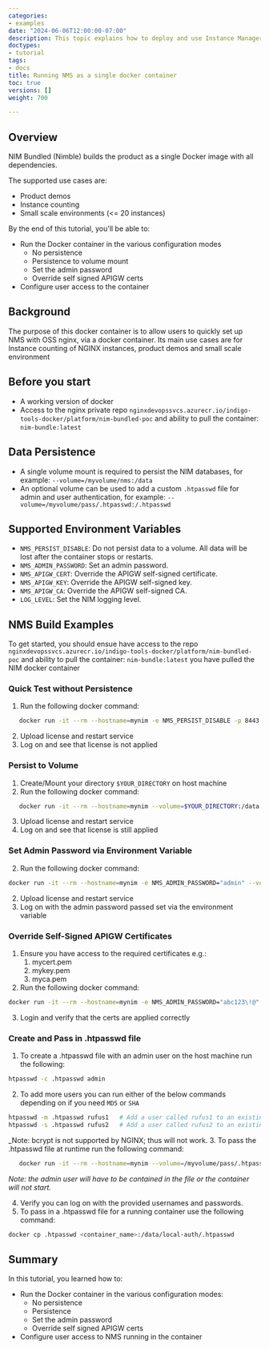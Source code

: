 ```yaml
---
categories:
- examples
date: "2024-06-06T12:00:00-07:00"
description: This topic explains how to deploy and use Instance Manager with containers.
doctypes:
- tutorial
tags:
- docs
title: Running NMS as a single docker container
toc: true
versions: []
weight: 700

---
```


## Overview
NIM Bundled (Nimble) builds the product as a single Docker image with all dependencies.

The supported use cases are:
* Product demos
* Instance counting
* Small scale environments (<= 20 instances)

By the end of this tutorial, you'll be able to:
* Run the Docker container in the various configuration modes
    * No persistence
    * Persistence to volume mount
    * Set the admin password
    * Override self signed APIGW certs
* Configure user access to the container

## Background

The purpose of this docker container is to allow users to quickly set up NMS with OSS nginx, via a docker container. 
Its main use cases are for Instance counting of NGINX instances, product demos and small scale environment

## Before you start

- A working version of docker
- Access to the nginx private repo `nginxdevopssvcs.azurecr.io/indigo-tools-docker/platform/nim-bundled-poc` and ability to pull the container: `nim-bundle:latest`

## Data Persistence

- A single volume mount is required to persist the NIM databases, for example: `--volume=/myvolume/nms:/data`
- An optional volume can be used to add a custom `.htpasswd` file for admin and user authentication, for example: `--volume=/myvolume/pass/.htpasswd:/.htpasswd`

## Supported Environment Variables

- `NMS_PERSIST_DISABLE`: Do not persist data to a volume. All data will be lost after the container stops or restarts.
- `NMS_ADMIN_PASSWORD`: Set an admin password.
- `NMS_APIGW_CERT`: Override the APIGW self-signed certificate.
- `NMS_APIGW_KEY`: Override the APIGW self-signed key.
- `NMS_APIGW_CA`: Override the APIGW self-signed CA.
- `LOG_LEVEL`: Set the NIM logging level.

## NMS Build Examples

To get started, you should ensue have access to the repo `nginxdevopssvcs.azurecr.io/indigo-tools-docker/platform/nim-bundled-poc` and ability to pull the container: `nim-bundle:latest`
you have pulled the NIM docker container

### Quick Test without Persistence

1. Run the following docker command:
  ```bash 
     docker run -it --rm --hostname=mynim -e NMS_PERSIST_DISABLE -p 8443:443 nginxdevopssvcs.azurecr.io/indigo-tools-docker/platform/nim-bundled-poc/nim-bundle:latest
   ```
2. Upload license and restart service
3. Log on and see that license is not applied

### Persist to Volume

1. Create/Mount your directory `$YOUR_DIRECTORY` on host machine
2. Run the following docker command: 
```bash 
   docker run -it --rm --hostname=mynim --volume=$YOUR_DIRECTORY:/data -p 8443:443 nginxdevopssvcs.azurecr.io/indigo-tools-docker/platform/nim-bundled-poc/nim-bundle:latest
   ```
3. Upload license and restart service
4. Log on and see that license is still applied

### Set Admin Password via Environment Variable

2. Run the following docker command: 
```bash 
docker run -it --rm --hostname=mynim -e NMS_ADMIN_PASSWORD="admin" --volume=/myvolume/nms:/data -p 8443:443 nginxdevopssvcs.azurecr.io/indigo-tools-docker/platform/nim-bundled-poc/nim-bundle:latest
```
2. Upload license and restart service
4. Log on with the admin password passed set via the environment variable

### Override Self-Signed APIGW Certificates

1. Ensure you have access to the required certificates e.g.:
    1. mycert.pem
    2. mykey.pem
    3. myca.pem
2. Run the following docker command:
```bash 
docker run -it --rm --hostname=mynim -e NMS_ADMIN_PASSWORD="abc123\!@" -e NMS_APIGW_CERT="$(cat mycert.pem)" -e NMS_APIGW_KEY="$(cat mykey.pem)" -e NMS_APIGW_CA="$(cat myca.pem)" --volume=/myvolume/nms:/data -p 8443:443 nginxdevopssvcs.azurecr.io/indigo-tools-docker/platform/nim-bundled-poc/nim-bundle:latest
```
3. Login and verify that the certs are applied correctly


### Create and Pass in .htpasswd file

1. To create a .htpasswd file with an admin user on the host machine run the following: 
  ```bash 
  htpasswd -c .htpasswd admin
  ```
2. To add more users you can run either of the below commands depending on if you need `MD5` or `SHA`
 ```bash
 htpasswd -m .htpasswd rufus1   # Add a user called rufus1 to an existing .htpasswd file - this will hash in MD5 with -m
 htpasswd -s .htpasswd rufus2   # Add a user called rufus2 to an existing .htpasswd file - this will hash in SHA with -s
 ```
   _Note: bcrypt is not supported by NGINX; thus will not work.
3. To pass the .htpasswd file at runtime run the following command: 
```bash
   docker run -it --rm --hostname=mynim --volume=/myvolume/pass/.htpasswd:/.htpasswd --volume=/myvolume/nms:/data -p 8443:443 nim-bundle:latest
```
_Note: the admin user will have to be contained in the file or the container will not start._

4. Verify you can log on with the provided usernames and passwords.
5. To pass in a .htpasswd file for a running container use the following command: 
```bash 
docker cp .htpasswd <container_name>:/data/local-auth/.htpasswd
   ```


## Summary

In this tutorial, you learned how to:

* Run the Docker container in the various configuration modes:
  * No persistence
  * Persistence
  * Set the admin password
  * Override self signed APIGW certs
* Configure user access to NMS running in the container

